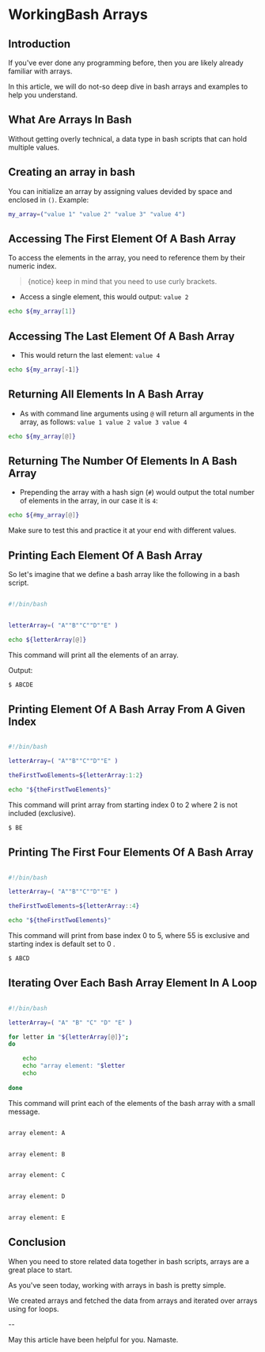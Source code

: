 # WorkingBash Arrays

## Introduction

If you've ever done any programming before, then you are likely already familiar with arrays. 

In this article, we will do not-so deep dive in bash arrays and examples to help you understand.

## What Are Arrays In Bash

Without getting overly technical, a data type in bash scripts that can hold multiple values.

## Creating an array in bash

You can initialize an array by assigning values devided by space and enclosed in `()`. Example:

```bash
my_array=("value 1" "value 2" "value 3" "value 4")
```

## Accessing The First Element Of A Bash Array

To access the elements in the array, you need to reference them by their numeric index.

>{notice} keep in mind that you need to use curly brackets.

* Access a single element, this would output: `value 2`

```bash
echo ${my_array[1]}
```

## Accessing The Last Element Of A Bash Array

* This would return the last element: `value 4`

```bash
echo ${my_array[-1]}
```

## Returning All Elements In A Bash Array

* As with command line arguments using `@` will return all arguments in the array, as follows: `value 1 value 2 value 3 value 4`

```bash
echo ${my_array[@]}
```

## Returning The Number Of Elements In A Bash Array

* Prepending the array with a hash sign (`#`) would output the total number of elements in the array, in our case it is `4`:

```bash
echo ${#my_array[@]}
```

Make sure to test this and practice it at your end with different values.

## Printing Each Element Of A Bash Array

So let's imagine that we define a bash array like the following in a bash script.

```bash

#!/bin/bash


letterArray=( "A""B""C""D""E" ) 

echo ${letterArray[@]}

```

This command will print all the elements of an array.

Output:

```bash
$ ABCDE
```

## Printing Element Of A Bash Array From A Given Index

```bash

#!/bin/bash

letterArray=( "A""B""C""D""E" ) 

theFirstTwoElements=${letterArray:1:2}

echo "${theFirstTwoElements}"
```

This command will print array from starting index 0 to 2 where 2 is not included (exclusive).

```bash
$ BE
```
 
## Printing The First Four Elements Of A Bash Array 

```bash

#!/bin/bash

letterArray=( "A""B""C""D""E" ) 

theFirstTwoElements=${letterArray::4}

echo "${theFirstTwoElements}"
```

This command will print from base index 0 to 5, where 55 is exclusive and starting index is default set to 0 .

```bash
$ ABCD
```

## Iterating Over Each Bash Array Element In A Loop

```bash

#!/bin/bash

letterArray=( "A" "B" "C" "D" "E" )

for letter in "${letterArray[@]}";
do   

    echo
    echo "array element: "$letter
    echo
    
done

```

This command will print each of the elements of the bash array with a small message.

```bash

array element: A


array element: B


array element: C


array element: D


array element: E

```

## Conclusion

When you need to store related data together in bash scripts, arrays are a great place to start.

As you've seen today, working with arrays in bash is pretty simple.

We created arrays and fetched the data from arrays and iterated over arrays using for loops.

--

May this article have been helpful for you. Namaste.


